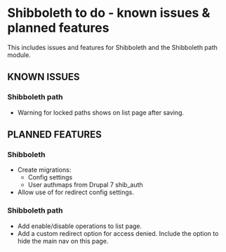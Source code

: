 Shibboleth to do - known issues & planned features
==================================================

This includes issues and features for Shibboleth and the Shibboleth path module.

KNOWN ISSUES
------------

### Shibboleth path

* Warning for locked paths shows on list page after saving.


PLANNED FEATURES
----------------

### Shibboleth

* Create migrations:
  * Config settings
  * User authmaps from Drupal 7 shib_auth
* Allow use of <front> for redirect config settings.

### Shibboleth path

* Add enable/disable operations to list page.
* Add a custom redirect option for access denied. Include the option to hide the
  main nav on this page.
